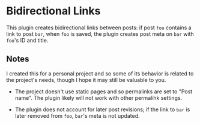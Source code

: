 # Bidirectional Links

This plugin creates bidirectional links between posts: if post `foo` contains a link to post `bar`, when `foo` is saved, the plugin creates post meta on `bar` with `foo`'s ID and title.

## Notes

I created this for a personal project and so some of its behavior is related to the project's needs, though I hope it may still be valuable to you.

* The project doesn't use static pages and so permalinks are set to "Post name". The plugin likely will not work with other permalihk settings.

* The plugin does not account for later post revisions; if the link to `bar` is later removed from `foo`, `bar`'s meta is not updated.
